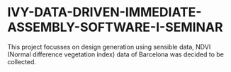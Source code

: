 # IVY-DATA-DRIVEN-IMMEDIATE-ASSEMBLY-SOFTWARE-I-SEMINAR
This project focusses on design generation using sensible data, NDVI (Normal difference vegetation index) data of Barcelona was decided to be collected.
